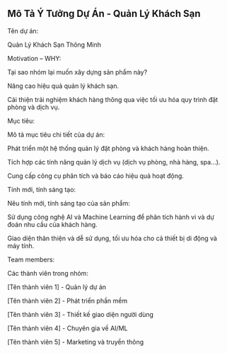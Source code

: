 ## Mô Tả Ý Tưởng Dự Án - Quản Lý Khách Sạn
Tên dự án:

Quản Lý Khách Sạn Thông Minh

Motivation – WHY:

Tại sao nhóm lại muốn xây dựng sản phẩm này?

Nâng cao hiệu quả quản lý khách sạn.

Cải thiện trải nghiệm khách hàng thông qua việc tối ưu hóa quy trình đặt phòng và dịch vụ.

Mục tiêu:

Mô tả mục tiêu chi tiết của dự án:

Phát triển một hệ thống quản lý đặt phòng và khách hàng hoàn thiện.

Tích hợp các tính năng quản lý dịch vụ (dịch vụ phòng, nhà hàng, spa...).

Cung cấp công cụ phân tích và báo cáo hiệu quả hoạt động.

Tính mới, tính sáng tạo:

Nêu tính mới, tính sáng tạo của sản phẩm:

Sử dụng công nghệ AI và Machine Learning để phân tích hành vi và dự đoán nhu cầu của khách hàng.

Giao diện thân thiện và dễ sử dụng, tối ưu hóa cho cả thiết bị di động và máy tính.

Team members:

Các thành viên trong nhóm:

[Tên thành viên 1] - Quản lý dự án

[Tên thành viên 2] - Phát triển phần mềm

[Tên thành viên 3] - Thiết kế giao diện người dùng

[Tên thành viên 4] - Chuyên gia về AI/ML

[Tên thành viên 5] - Marketing và truyền thông
